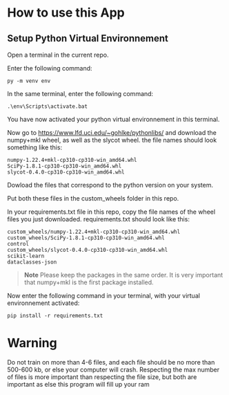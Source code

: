 # How to use this App

## Setup Python Virtual Environnement

Open a terminal in the current repo. 

Enter the following command:

```
py -m venv env

```

In the same terminal, enter the following command:

```
.\env\Scripts\activate.bat 
```

You have now activated your python virtual environnement in this terminal. 

Now go to https://www.lfd.uci.edu/~gohlke/pythonlibs/ and download the numpy+mkl wheel, as well as the slycot wheel.
the file names should look something like this:

```
numpy-1.22.4+mkl-cp310-cp310-win_amd64.whl
SciPy-1.8.1-cp310-cp310-win_amd64.whl
slycot-0.4.0-cp310-cp310-win_amd64.whl
```

Dowload the files that correspond to the python version on your system.

Put both these files in the custom_wheels folder in this repo.

In your requirements.txt file in this repo, copy the file names of the wheel files you just downloaded. requirements.txt should look like this:

```
custom_wheels/numpy-1.22.4+mkl-cp310-cp310-win_amd64.whl
custom_wheels/SciPy-1.8.1-cp310-cp310-win_amd64.whl
control
custom_wheels/slycot-0.4.0-cp310-cp310-win_amd64.whl
scikit-learn
dataclasses-json
```

> **Note**
> Please keep the packages in the same order. It is very important that numpy+mkl is the first package installed.

Now enter the following command in your terminal, with your virtual environnement activated:

```
pip install -r requirements.txt
```

# Warning

Do not train on more than 4-6 files, and each file should be no more than 500-600 kb, or else your computer will crash.
Respecting the max number of files is more important than respecting the file size, but both are important as else this
program will fill up your ram